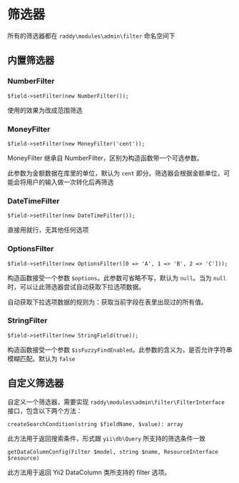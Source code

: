 筛选器
======

所有的筛选器都在 `raddy\modules\admin\filter` 命名空间下

内置筛选器
----------

### NumberFilter

```
$field->setFilter(new NumberFilter());
```

使用的效果为改成范围筛选

### MoneyFilter

```
$field->setFilter(new MoneyFilter('cent'));
```

MoneyFilter 继承自 NumberFilter，区别为构造函数带一个可选参数。

此参数为金额数据在库里的单位，默认为 `cent` 即分。筛选器会根据金额单位，可能会将用户的输入做一次转化后再筛选

### DateTimeFilter

```
$field->setFilter(new DateTimeFilter());
```

直接用就行，无其他任何选项

### OptionsFilter

```
$field->setFilter(new OptionsFilter([0 => 'A', 1 => 'B', 2 => 'C']));
```

构造函数接受一个参数 `$options`。此参数可省略不写，默认为 `null`。当为 `null` 时，可以让此筛选器尝试自动获取下拉选项数据。

自动获取下拉选项数据的规则为：获取当前字段在表里出现过的所有值。

### StringFilter

```
$field->setFilter(new StringField(true));
```

构造函数接受一个参数 `$isFuzzyFindEnabled`。此参数的含义为，是否允许字符串模糊匹配。默认为 `false`

自定义筛选器
------------

自定义一个筛选器，需要实现 `raddy\modules\admin\filter\FilterInterface` 接口，包含以下两个方法：

```
createSearchCondition(string $fieldName, $value): array
```

此方法用于返回搜索条件，形式跟 `yii\db\Query` 所支持的筛选条件一致

```
getDataColumnConfig(Filter $model, string $name, ResourceInterface $resource)
```

此方法用于返回 Yii2 DataColumn 类所支持的 filter 选项。
